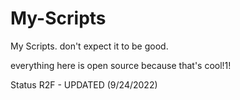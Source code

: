 # My-Scripts
My Scripts. don't expect it to be good.

everything here is open source because that's cool!1!

Status
R2F - UPDATED (9/24/2022)
